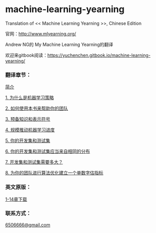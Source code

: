# machine-learning-yearning
Translation of << Machine Learning Yearning >>, Chinese Edition

官网：http://www.mlyearning.org/

Andrew NG的 My Machine Learning Yearning的翻译

欢迎来gitbook阅读：https://yuchenchen.gitbook.io/machine-learning-yearning/

### 翻译章节：

[简介](README.md)

[1. 为什么是机器学习策略](chapter1.md)

[2. 如何使用本书来帮助你的团队](chapter2.md)

[3. 预备知识和表示符号](chapter3.md)

[4. 规模推动机器学习进度](chapter4.md)

[5. 你的开发集和测试集](chapter5.md)

[6. 你的开发集和测试集应当来自相同的分布](chapter6.md)

[7. 开发集和测试集需要多大？](chapter7.md)

[8. 为你的团队进行算法优化建立一个单数字估指标](chapter8.md)


### 英文原版：

[1-14章下载](https://github.com/yucc2018/machine-learning-yearning/blob/master/Draft%20of%20Machine%20Learning%20Yearning/Ng_MLY01.pdf)

### 联系方式：

6506666@gmail.com






